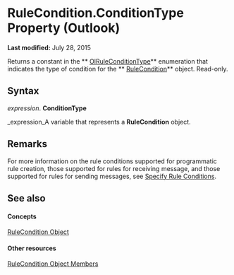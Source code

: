 
# RuleCondition.ConditionType Property (Outlook)

 **Last modified:** July 28, 2015

Returns a constant in the  ** [OlRuleConditionType](35c2f965-0f9d-8cc8-2f05-60522268574f.md)** enumeration that indicates the type of condition for the ** [RuleCondition](e03f91c2-2c08-b036-104a-d6246f28bc2d.md)** object. Read-only.

## Syntax

 _expression_. **ConditionType**

 _expression_A variable that represents a  **RuleCondition** object.


## Remarks

For more information on the rule conditions supported for programmatic rule creation, those supported for rules for receiving message, and those supported for rules for sending messages, see  [Specify Rule Conditions](812c131a-fe23-1b8b-5e2d-9459d7102630.md).


## See also


#### Concepts


 [RuleCondition Object](e03f91c2-2c08-b036-104a-d6246f28bc2d.md)
#### Other resources


 [RuleCondition Object Members](0dd281de-2c65-fd29-8409-b71151328c7f.md)
